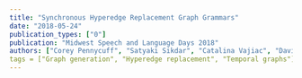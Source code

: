 ```yaml
---
title: "Synchronous Hyperedge Replacement Graph Grammars"
date: "2018-05-24"
publication_types: ["0"]
publication: "Midwest Speech and Language Days 2018"
authors: ["Corey Pennycuff", "Satyaki Sikdar", "Catalina Vajiac", "David Chiang", "Tim Weninger"]
tags = ["Graph generation", "Hyperedge replacement", "Temporal graphs"]
---
```


